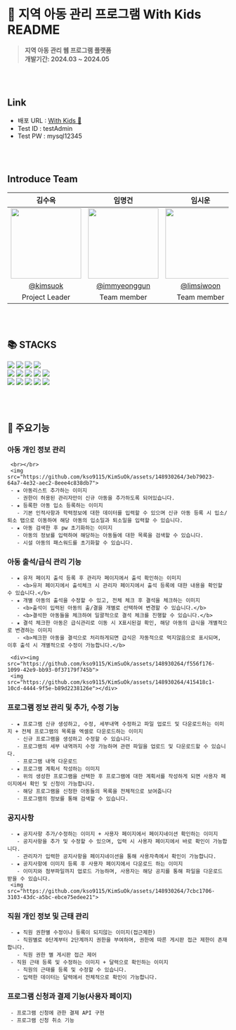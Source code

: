 # 🐣 지역 아동 관리 프로그램 With Kids README

> **지역 아동 관리 웹 프로그램 플랫폼** <br/> **개발기간: 2024.03 ~ 2024.05**

<br></br>

## Link
- 배포 URL : [With Kids 📝](http://3.35.135.209:3000)
- Test ID : testAdmin
- Test PW : mysql12345

<br></br>

## Introduce Team

|      김수옥       |          임명건         |       임시운         |                                                                                                               
| :------------------------------------------------------------------------------: | :---------------------------------------------------------------------------------------------------------------------------------------------------: | :---------------------------------------------------------------------------------------------------------------------------------------------------------------------------------------------------: | 
|   <img width="160px" src="이미지주소" />    |                      <img width="160px" src="이미지주소" />    |                   <img width="160px" src="이미지주소"/>   |
|   [@kimsuok](https://github.com/kso9115)   |    [@immyeonggun](https://github.com/img4029)  | [@limsiwoon](https://github.com/Limsiwoon)  |
| Project Leader | Team member | Team member |

<br></br>

## 📚 STACKS
<div> 
  <img src="https://img.shields.io/badge/java-007396?style=for-the-badge&logo=java&logoColor=white"> 
  <img src="https://img.shields.io/badge/spring-6DB33F?style=for-the-badge&logo=spring&logoColor=white"> 
  <img src="https://img.shields.io/badge/oracle-F80000?style=for-the-badge&logo=oracle&logoColor=white"> 
  <img src="https://img.shields.io/badge/mysql-4479A1?style=for-the-badge&logo=mysql&logoColor=white"> 
  <br>
  
  <img src="https://img.shields.io/badge/html5-E34F26?style=for-the-badge&logo=html5&logoColor=white"> 
  <img src="https://img.shields.io/badge/css-1572B6?style=for-the-badge&logo=css3&logoColor=white"> 
  <img src="https://img.shields.io/badge/javascript-F7DF1E?style=for-the-badge&logo=javascript&logoColor=black"> 
  <img src="https://img.shields.io/badge/react-61DAFB?style=for-the-badge&logo=react&logoColor=black"> 
  <img src="https://img.shields.io/badge/node.js-339933?style=for-the-badge&logo=Node.js&logoColor=white">
  <br>

  <img src="https://img.shields.io/badge/amazonaws-232F3E?style=for-the-badge&logo=amazonaws&logoColor=white"> 
  <img src="https://img.shields.io/badge/apache tomcat-F8DC75?style=for-the-badge&logo=apachetomcat&logoColor=white">
  <img src="https://img.shields.io/badge/github-181717?style=for-the-badge&logo=github&logoColor=white">
  <img src="https://img.shields.io/badge/git-F05032?style=for-the-badge&logo=git&logoColor=white">
  <img src="https://img.shields.io/badge/fontawesome-339AF0?style=for-the-badge&logo=fontawesome&logoColor=white">
  <br>
</div>

<br></br>

## 🔎 주요기능
### 아동 개인 정보 관리
     <br></br>
     <img src="https://github.com/kso9115/KimSuOk/assets/148930264/3eb79023-64a7-4e32-aec2-8eee4c838db7">
     - ★ 아동리스트 추가하는 이미지
       - 권한이 허용된 관리자만이 신규 아동을 추가하도록 되어있습니다.
     - ★ 등록한 아동 입소 등록하는 이미지
       - 기본 인적사항과 학력정보에 대한 데이터를 입력할 수 있으며 신규 아동 등록 시 입소/퇴소 탭으로 이동하여 해당 아동의 입소일과 퇴소일을 입력할 수 있습니다.
     - ★ 아동 검색한 후 pw 초기화하는 이미지
       - 아동의 정보를 입력하여 해당하는 아동들에 대한 목록을 검색할 수 있습니다.
       - 시설 아동의 패스워드를 초기화할 수 있습니다.
       
### 아동 출석/급식 관리 기능
     - ★ 유저 페이지 출석 등록 후 관리자 페이지에서 출석 확인하는 이미지
       - <b>유저 페이지에서 출석체크 시 관리자 페이지에서 출석 등록에 대한 내용을 확인할 수 있습니다.</b>
     - ★ 개별 아동의 출석을 수정할 수 있고, 전체 체크 후 결석을 체크하는 이미지
       - <b>출석이 입력된 아동의 출/결을 개별로 선택하여 변경할 수 있습니다.</b>
       - <b>결석한 아동들을 체크하여 일괄적으로 결석 체크를 진행할 수 있습니다.</b>
     - ★ 결석 체크한 아동은 급식관리로 이동 시 X표시된걸 확인, 해당 아동의 급식을 개별적으로 변경하는 이미지
       - <b>체크한 아동을 결석으로 처리하게되면 급식은 자동적으로 먹지않음으로 표시되며, 이후 출석 시 개별적으로 수정이 가능합니다.</b>

     <div><img src="https://github.com/kso9115/KimSuOk/assets/148930264/f556f176-1099-42e9-bb93-0f37179f745b">
     <img src="https://github.com/kso9115/KimSuOk/assets/148930264/415418c1-10cd-4444-9f5e-b89d2238126e"></div>

### 프로그램 정보 관리 및 추가, 수정 기능
     - ★ 프로그램 신규 생성하고, 수정, 세부내역 수정하고 파일 업로드 및 다운로드하는 이미지 + 전체 프로그램의 목록을 엑셀로 다운로드하는 이미지
       - 신규 프로그램을 생성하고 수정할 수 있습니다.
       - 프로그램의 세부 내역까지 수정 가능하며 관련 파일을 업로드 및 다운로드할 수 있습니다.
       - 프로그램 내역 다운로드
     - ★ 프로그램 계획서 작성하는 이미지
       - 위의 생성한 프로그램을 선택한 후 프로그램에 대한 계획서를 작성하게 되면 사용자 페이지에서 확인 및 신청이 가능합니다.
       - 해당 프로그램을 신청한 아동들의 목록을 전체적으로 보여줍니다
       - 프로그램의 정보를 통해 검색할 수 있습니다.
  
### 공지사항
     - ★ 공지사항 추가/수정하는 이미지 + 사용자 페이지에서 페이지네이션 확인하는 이미지
       - 공지사항을 추가 및 수정할 수 있으며, 입력 시 사용자 페이지에서 바로 확인이 가능합니다.
       - 관리자가 입력한 공지사항을 페이지네이션을 통해 사용자측에서 확인이 가능합니다.
     - ★ 공지사항에 이미지 등록 후 사용자 페이지에서 다운로드 하는 이미지
       - 이미지와 첨부파일까지 업로드 가능하며, 사용자는 해당 공지를 통해 파일을 다운로드 받을 수 있습니다.
     <img src="https://github.com/kso9115/KimSuOk/assets/148930264/7cbc1706-3103-43dc-a5bc-ebce75edee21">

### 직원 개인 정보 및 근태 관리
     - ★ 직원 권한별 수정이나 등록이 되지않는 이미지(접근제한)
       - 직원별로 0단계부터 2단계까지 권한을 부여하며, 권한에 따른 게시판 접근 제한이 존재합니다.
       - 직원 권한 별 게시판 접근 제어
     - 직원 근태 등록 및 수정하는 이미지 + 달력으로 확인하는 이미지
       - 직원의 근태를 등록 및 수정할 수 있습니다.
       - 입력한 데이터는 달력에서 전체적으로 확인이 가능합니다.
       
### 프로그램 신청과 결제 기능(사용자 페이지)
     - 프로그램 신청에 관한 결제 API 구현
     - 프로그램 신청 취소 기능


